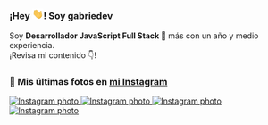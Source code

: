<h3>¡Hey <img src="https://raw.githubusercontent.com/ABSphreak/ABSphreak/master/gifs/Hi.gif" width="20px" decondig="async">! Soy gabriedev</h3>

<p>Soy <strong>Desarrollador JavaScript Full Stack 🚀</strong> más con un año y medio experiencia.<br />¡Revisa mi contenido 👇!</p>

### 📸 Mis últimas fotos en [mi Instagram](https://instagram.com/gabrie.dev)


<a href='https://instagram.com/p/CtruQitPJU1' target='_blank'>
  <img width='20%' src='https://instagram.flba2-1.fna.fbcdn.net/v/t51.2885-15/354557634_595647665883083_2498794285121939883_n.jpg?stp=dst-jpg_e15_fr_s1080x1080&_nc_ht=instagram.flba2-1.fna.fbcdn.net&_nc_cat=111&_nc_ohc=KP1e4FWN8fcAX90ogcl&edm=APU89FABAAAA&ccb=7-5&oh=00_AfCnG8dnSTs-E_6nuxSA2NXYw4Z8u6Riko7FnhkzFJmIqA&oe=64BEB123&_nc_sid=bc0c2c' alt='Instagram photo' />
</a>
<a href='https://instagram.com/p/CtrtZEhvfjK' target='_blank'>
  <img width='20%' src='https://instagram.flba2-1.fna.fbcdn.net/v/t51.2885-15/354566352_1280061536273536_3184760590463359796_n.jpg?stp=dst-jpg_e15&_nc_ht=instagram.flba2-1.fna.fbcdn.net&_nc_cat=104&_nc_ohc=dw_beFzX0-sAX-yIH1w&edm=APU89FABAAAA&ccb=7-5&oh=00_AfDamloyE1BjFF4FHPKZAcbOmq2FI0ZuE3KarduEMChZ9Q&oe=64BE161C&_nc_sid=bc0c2c' alt='Instagram photo' />
</a>
<a href='https://instagram.com/p/CtDUXiGIwfW' target='_blank'>
  <img width='20%' src='https://instagram.flba2-1.fna.fbcdn.net/v/t51.2885-15/350888316_2281662725376540_4082540287140756007_n.jpg?stp=dst-jpg_e15&_nc_ht=instagram.flba2-1.fna.fbcdn.net&_nc_cat=100&_nc_ohc=52-Dp0EFNRIAX8yrh0-&edm=APU89FABAAAA&ccb=7-5&oh=00_AfA4HS_jsdTfBJQjqMUZ5EayBvpIxqwaU7tjIcStC4dquw&oe=64BED658&_nc_sid=bc0c2c' alt='Instagram photo' />
</a>
<a href='https://instagram.com/p/CoTfm_INWyt' target='_blank'>
  <img width='20%' src='https://instagram.flba2-1.fna.fbcdn.net/v/t51.2885-15/321050480_935030397667260_4356312353538439528_n.jpg?stp=dst-jpg_e15&_nc_ht=instagram.flba2-1.fna.fbcdn.net&_nc_cat=100&_nc_ohc=NNNRdIqDGg4AX_j0vUx&edm=APU89FABAAAA&ccb=7-5&oh=00_AfCXtfCAdsyxjNtICKQYCFSPkYGDjFQX4S2ZPoeH_8BHeA&oe=64BE9897&_nc_sid=bc0c2c' alt='Instagram photo' />
</a>
